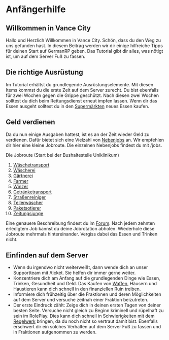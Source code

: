 # Anfängerhilfe

## Willkommen in Vance City
Hallo und Herzlich Willkommen in Vance City. Schön, dass du den Weg zu uns gefunden hast. 
In diesem Beitrag werden wir dir einige hilfreiche Tipps für deinen Start auf GermanRP geben.
Das Tutorial gibt dir alles, was nötigt ist, um auf dem Server Fuß zu fassen.

## Die richtige Ausrüstung
Im Tutorial erhältst du grundlegende Ausrüstungselemente. Mit diesen Items kommst du die erste
Zeit auf dem Server zurecht. Du bist ebenfalls für zwei Wochen gegen die Grippe geschützt.
Nach diesen zwei Wochen solltest du dich beim Rettungsdienst erneut impfen lassen.
Wenn dir das Essen ausgeht solltest du in den [Supermärkten](pages/biz/supermarkt) neues Essen kaufen. 

## Geld verdienen
Da du nun einige Ausgaben hattest, ist es an der Zeit wieder Geld zu verdienen. 
Dafür bietet sich eine Vielzahl von [Nebenjobs](pages/nebenjobs/nebenjobs) an. Wir empfehlen dir hier eine kleine Jobroute.
Die einzelnen Nebenjobs findest du mit /jobs.

Die Jobroute (Start bei der Bushaltestelle Uniklinikum)

1. [Wäschetransport](pages/nebenjobs/wäschetransport)
2. [Wäscherei](pages/nebenjobs/wäscherei)
3. [Gärtnerei](pages/nebenjobs/gärtnerei)
4. [Farmer](pages/nebenjobs/farmer)
5. [Winzer](pages/nebenjobs/winzer)
6. [Getränketransport](pages/nebenjobs/getränketransport)
7. [Straßenreiniger](pages/nebenjobs/straßenreiniger)
8. [Tellerwäscher](pages/nebenjobs/tellerwäscher)
9. [Paketsotierer](pages/nebenjobs/paketsotierer)
10. [Zeitungsjunge](pages/nebenjobs/zeitungsjunge)

Eine genauere Beschreibung findest du im [Forum](https://germanrp.eu/forum/index.php?thread/8343-jobroute-stand-15-11-2022/&postID=52027#post52027). Nach jedem zehnten erledigtem Job kannst du deine Jobrotation abholen.
Wiederhole diese Jobroute mehrmals hintereinander.
Vergiss dabei das Essen und Trinken nicht.

## Einfinden auf dem Server
- Wenn du irgendwo nicht weiterweißt, dann wende dich an unser Supportteam mit /ticket. Sie helfen dir immer gerne weiter.
- Konzentriere dich am Anfang auf die grundlegenden Dinge wie Essen, Trinken, Gesundheit und Geld. Das Kaufen von [Waffen](), Häusern und Haustieren kann dich schnell in den finanziellen Ruin treiben.
- Informiere dich frühzeitig über die Fraktionen und deren Möglichkeiten auf dem Server und versuche zeitnah einer Fraktion beizutreten.
- Der erste Eindruck zählt: Zeige dich in deinen ersten Tagen von deiner besten Seite. Versuche nicht gleich zu Beginn kriminell und rüpelhaft zu sein im RolePlay. Dies kann dich schnell in Schwierigkeiten mit dem [Regelwerk](https://germanrp.eu/forum/index.php?thread/1-regelwerk/) bringen, da du noch nicht so vertraut damit bist. Ebenfalls erschwert dir ein solches Verhalten auf dem Server Fuß zu fassen und in Fraktionen aufgenommen zu werden.
